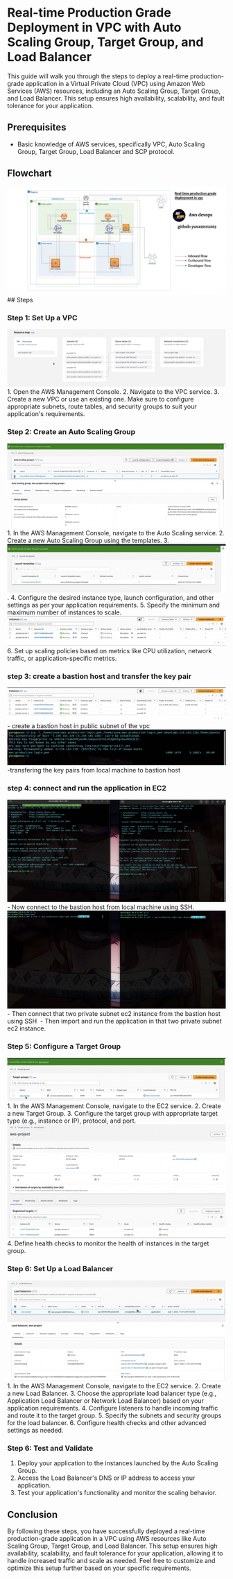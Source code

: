 # Real-time Production Grade Deployment in VPC with Auto Scaling Group, Target Group, and Load Balancer

This guide will walk you through the steps to deploy a real-time production-grade application in a Virtual Private Cloud (VPC) using Amazon Web Services (AWS) resources, including an Auto Scaling Group, Target Group, and Load Balancer. This setup ensures high availability, scalability, and fault tolerance for your application.

## Prerequisites
- Basic knowledge of AWS services, specifically VPC, Auto Scaling Group, Target Group, Load Balancer and SCP protocol.

## Flowchart
   <img src="flowchart.jpg"/> 
 ## Steps

### Step 1: Set Up a VPC
<img src="VPC.png"/>
1. Open the AWS Management Console.
2. Navigate to the VPC service.
3. Create a new VPC or use an existing one. Make sure to configure appropriate subnets, route tables, and security groups to suit your application's requirements.

### Step 2: Create an Auto Scaling Group
<img src="auto scaling group.png"/>
1. In the AWS Management Console, navigate to the Auto Scaling service.
2. Create a new Auto Scaling Group using the templates. 
3. <img src="Template.png"/>.
4. Configure the desired instance type, launch configuration, and other settings as per your application requirements.
5. Specify the minimum and maximum number of instances to scale.
<img src="private subnet ec2 instance.png"/>
6. Set up scaling policies based on metrics like CPU utilization, network traffic, or application-specific metrics.
   
### step 3: create a bastion host and transfer the key pair
<img src="bastion host.png"/>
- create a bastion host in public subnet of the vpc
<img src="scp.png"/>
-transfering the key pairs from local machine to bastion host

 ### step 4: connect and run the application in EC2
 <img src="connect to bastion host.png"/>
- Now connect to the bastion host from local machine using SSH.
<img src="connect to private subnet ec2.png"/>
- Then connect that two private subnet ec2 instance from the bastion host using SSH
<img src=""/>
- Then import and run the application in that two private subnet ec2 instance.

### Step 5: Configure a Target Group
<img src="Target group.png"/>
1. In the AWS Management Console, navigate to the EC2 service.
2. Create a new Target Group.
3. Configure the target group with appropriate target type (e.g., instance or IP), protocol, and port.
<img src="Target group health.png"/>
4. Define health checks to monitor the health of instances in the target group.


### Step 6: Set Up a Load Balancer
<img src="load balancer.png"/>
1. In the AWS Management Console, navigate to the EC2 service.
2. Create a new Load Balancer.
3. Choose the appropriate load balancer type (e.g., Application Load Balancer or Network Load Balancer) based on your application requirements.
4. Configure listeners to handle incoming traffic and route it to the target group.
5. Specify the subnets and security groups for the load balancer.
6. Configure health checks and other advanced settings as needed.

### Step 6: Test and Validate

1. Deploy your application to the instances launched by the Auto Scaling Group.
2. Access the Load Balancer's DNS or IP address to access your application.
3. Test your application's functionality and monitor the scaling behavior.

## Conclusion

By following these steps, you have successfully deployed a real-time production-grade application in a VPC using AWS resources like Auto Scaling Group, Target Group, and Load Balancer. This setup ensures high availability, scalability, and fault tolerance for your application, allowing it to handle increased traffic and scale as needed. Feel free to customize and optimize this setup further based on your specific requirements.
